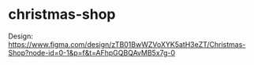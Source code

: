 # christmas-shop

Design: https://www.figma.com/design/zTB01BwWZVoXYK5atH3eZT/Christmas-Shop?node-id=0-1&p=f&t=AFhpGQBQAvMB5x7g-0